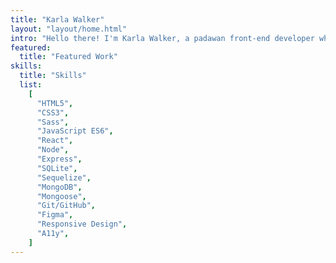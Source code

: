 ```yaml
---
title: "Karla Walker"
layout: "layout/home.html"
intro: "Hello there! I'm Karla Walker, a padawan front-end developer who loves building delightful web experiences."
featured:
  title: "Featured Work"
skills:
  title: "Skills"
  list:
    [
      "HTML5",
      "CSS3",
      "Sass",
      "JavaScript ES6",
      "React",
      "Node",
      "Express",
      "SQLite",
      "Sequelize",
      "MongoDB",
      "Mongoose",
      "Git/GitHub",
      "Figma",
      "Responsive Design",
      "A11y",
    ]
---
```


